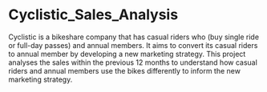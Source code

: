 # Cyclistic_Sales_Analysis

Cyclistic is a bikeshare company that has casual riders who (buy single ride or full-day passes) and annual members. 
It aims to convert its casual riders to annual member by developing a new marketing strategy. This project analyses the sales within the 
previous 12 months to understand how casual riders and annual members use the bikes differently to inform the new marketing strategy.

